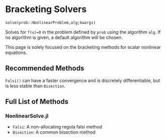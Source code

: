 # Bracketing Solvers

`solve(prob::NonlinearProblem,alg;kwargs)`

Solves for ``f(u)=0`` in the problem defined by `prob` using the algorithm
`alg`. If no algorithm is given, a default algorithm will be chosen.

This page is solely focused on the bracketing methods for scalar nonlinear equations.

## Recommended Methods

`Falsi()` can have a faster convergence and is discretely differentiable, but is
less stable than `Bisection`.

## Full List of Methods

### NonlinearSolve.jl

- `Falsi`: A non-allocating regula falsi method
- `Bisection`: A common bisection method
